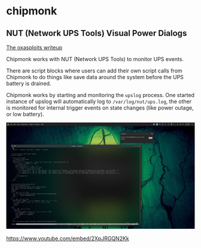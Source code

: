 # chipmonk
## NUT (Network UPS Tools) Visual Power Dialogs

<a href="https://oxasploits.com/posts/chipmonk-nut-network-ups-tools-ups-power-outage-backup-script/">The oxasploits writeup</a>

Chipmonk works with NUT (Network UPS Tools) to monitor UPS events.

There are script blocks where users can add their own script calls from Chipmonk to
do things like save data around the system before the UPS battery is drained.

Chipmonk works by starting and monitoring the `upslog` process.  One started instance
of upslog will automatically log to `/var/log/nut/ups.log`, the other is monitored for
internal trigger events on state changes (like power outage, or low battery).

![Image](https://raw.githubusercontent.com/oxagast/chipmonk/main/demo.png "Demo")

https://www.youtube.com/embed/2XpJRGQN2Kk
